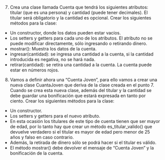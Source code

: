 7. Crea una clase llamada Cuenta que tendrá los siguientes atributos: titular (que es una
persona) y cantidad (puede tener decimales). El titular será obligatorio y la cantidad es
opcional. Crear los siguientes métodos para la clase:
* Un constructor, donde los datos pueden estar vacíos.
* Los setters y getters para cada uno de los atributos. El atributo no se puede modificar
directamente, sólo ingresando o retirando dinero.
* mostrar(): Muestra los datos de la cuenta.
* ingresar(cantidad): se ingresa una cantidad a la cuenta, si la cantidad introducida es
negativa, no se hará nada.
* retirar(cantidad): se retira una cantidad a la cuenta. La cuenta puede estar en números
rojos.

8. Vamos a definir ahora una “Cuenta Joven”, para ello vamos a crear una nueva clase
CuantaJoven que deriva de la clase creada en el punto 7. Cuando se crea esta nueva clase,
además del titular y la cantidad se debe guardar una bonificación que estará expresada en
tanto por ciento. Crear los siguientes métodos para la clase:
* Un constructor.
* Los setters y getters para el nuevo atributo.
* En esta ocasión los titulares de este tipo de cuenta tienen que ser mayor de edad, por lo
tanto hay que crear un método es_titular_valido() que devuelve verdadero si el titular es
mayor de edad pero menor de 25 años y falso en caso contrario.
* Además, la retirada de dinero sólo se podrá hacer si el titular es válido.
* El método mostrar() debe devolver el mensaje de “Cuenta Joven” y la bonificación de la
cuenta.